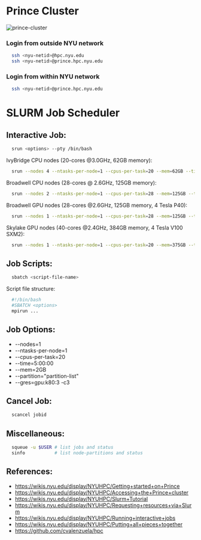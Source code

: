 # Prince Cluster

![prince-cluster](https://wikis.nyu.edu/download/attachments/82709666/AccessingPrinceXYZY.png)

### Login from outside NYU network

```bash
  ssh <nyu-netid>@hpc.nyu.edu
  ssh <nyu-netid>@prince.hpc.nyu.edu
```

### Login from within NYU network

```bash
  ssh <nyu-netid>@prince.hpc.nyu.edu
```

# SLURM Job Scheduler

## Interactive Job:

```bash
  srun <options> --pty /bin/bash
```

IvyBridge CPU nodes (20-cores @3.0GHz, 62GB memory):
```bash
  srun --nodes 4 --ntasks-per-node=1 --cpus-per-task=20 --mem=62GB --time=5:00:00 --partition="c28,c29,c30,c31,c32_41" --pty /bin/bash
```

Broadwell CPU nodes (28-cores @ 2.6GHz, 125GB memory):
```bash
  srun --nodes 2 --ntasks-per-node=1 --cpus-per-task=28 --mem=125GB --time=5:00:00 --partition="c01_17" --pty /bin/bash
```

Broadwell GPU nodes (28-cores @2.6GHz, 125GB memory, 4 Tesla P40):
```bash
  srun --nodes 1 --ntasks-per-node=1 --cpus-per-task=28 --mem=125GB --time=5:00:00 --partition="p40_4" --gres=gpu:4 --pty /bin/bash
```

Skylake GPU nodes (40-cores @2.4GHz, 384GB memory, 4 Tesla V100 SXM2):
```bash
  srun --nodes 1 --ntasks-per-node=1 --cpus-per-task=20 --mem=375GB --time=1:00:00 --partition="v100_sxm2_4" --gres=gpu:4 --pty /bin/bash
```


## Job Scripts:

```bash
  sbatch <script-file-name>
```

Script file structure:
```bash
  #!/bin/bash
  #SBATCH <options>
  mpirun ...
```

## Job Options:

-  --nodes=1
-  --ntasks-per-node=1
-  --cpus-per-task=20
-  --time=5:00:00
-  --mem=2GB
-  --partition="partition-list"
-  --gres=gpu:k80:3 -c3


## Cancel Job:

```bash
  scancel jobid
```

## Miscellaneous:

```bash
  squeue -u $USER # list jobs and status
  sinfo           # list node-partitions and status
```

## References:

* https://wikis.nyu.edu/display/NYUHPC/Getting+started+on+Prince
* https://wikis.nyu.edu/display/NYUHPC/Accessing+the+Prince+cluster
* https://wikis.nyu.edu/display/NYUHPC/Slurm+Tutorial
* https://wikis.nyu.edu/display/NYUHPC/Requesting+resources+via+Slurm
* https://wikis.nyu.edu/display/NYUHPC/Running+interactive+jobs
* https://wikis.nyu.edu/display/NYUHPC/Putting+all+pieces+together
* https://github.com/cvalenzuela/hpc
